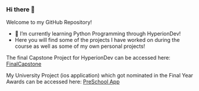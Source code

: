 ### Hi there 👋

Welcome to my GitHub Repository!

- 🌱 I’m currently learning Python Programming through HyperionDev!
- Here you will find some of the projects I have worked on during the course as well as some of my own personal projects!

The final Capstone Project for HyperionDev can be accessed here: [FinalCapstone](https://github.com/ShahSJ/finalCapstone)

My University Project (ios application) which got nominated in the Final Year Awards can be accessed here: [PreSchool App](https://github.com/ShahSJ/PreschoolEducationApp)
<!--
**ShahSJ/ShahSJ** is a ✨ _special_ ✨ repository because its `README.md` (this file) appears on your GitHub profile.

Here are some ideas to get you started:

- 🔭 I’m currently working on ...
- 🌱 I’m currently learning ...
- 👯 I’m looking to collaborate on ...
- 🤔 I’m looking for help with ...
- 💬 Ask me about ...
- 📫 How to reach me: ...
- 😄 Pronouns: ...
- ⚡ Fun fact: ...
-->
